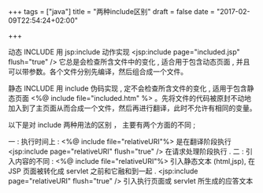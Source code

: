 



+++
tags = ["java"]
title = "两种include区别"
draft = false
date = "2017-02-09T22:54:24+02:00"

+++



动态 INCLUDE 用 jsp:include 动作实现 <jsp:include page="included.jsp" flush="true" /> 它总是会检查所含文件中的变化 , 适合用于包含动态页面 , 并且可以带参数。各个文件分别先编译，然后组合成一个文件。

静态 INCLUDE 用 include 伪码实现 , 定不会检查所含文件的变化 , 适用于包含静态页面 <%@ include file="included.htm" %> 。先将文件的代码被原封不动地加入到了主页面从而合成一个文件，然后再进行翻译，此时不允许有相同的变量。 

以下是对 include 两种用法的区别 ， 主要有两个方面的不同 ;
    

一 : 执行时间上 :
    <%@ include file="relativeURI"%> 是在翻译阶段执行
    <jsp:include page="relativeURI" flush="true" /> 在请求处理阶段执行 .
    二 : 引入内容的不同 :
    <%@ include file="relativeURI"%>
    引入静态文本 (html,jsp), 在 JSP 页面被转化成 servlet 之前和它融和到一起 .
    <jsp:include page="relativeURI" flush="true" /> 引入执行页面或 servlet 所生成的应答文本